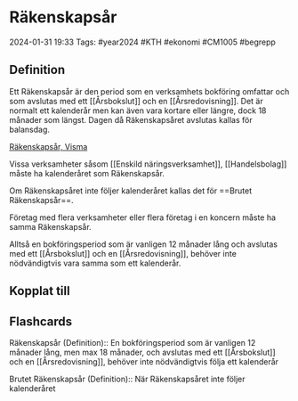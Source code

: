 # Räkenskapsår

2024-01-31 19:33
Tags: #year2024 #KTH #ekonomi #CM1005 #begrepp

## Definition

Ett Räkenskapsår är den period som en verksamhets bokföring omfattar och som avslutas med ett [[Årsbokslut]] och en [[Årsredovisning]]. Det är normalt ett kalenderår men kan även vara kortare eller längre, dock 18 månader som längst. Dagen då Räkenskapsåret avslutas kallas för balansdag.

[Räkenskapsår, Visma](https://vismaspcs.se/ekonomiska-termer/vad-ar-rakenskapsar)

Vissa verksamheter såsom [[Enskild näringsverksamhet]], [[Handelsbolag]] måste ha kalenderåret som Räkenskapsår.

Om Räkenskapsåret inte följer kalenderåret kallas det för ==Brutet Räkenskapsår==.

Företag med flera verksamheter eller flera företag i en koncern måste ha samma Räkenskapsår.

Alltså en bokföringsperiod som är vanligen 12 månader lång och avslutas med ett [[Årsbokslut]] och en [[Årsredovisning]], behöver inte nödvändigtvis vara samma som ett kalenderår.

## Kopplat till

## Flashcards

Räkenskapsår (Definition):: En bokföringsperiod som är vanligen 12 månader lång, men max 18 månader, och avslutas med ett [[Årsbokslut]] och en [[Årsredovisning]], behöver inte nödvändigtvis följa ett kalenderår
<!--SR:!2024-02-21,11,276!2024-02-23,14,294-->

Brutet Räkenskapsår (Definition):: När Räkenskapsåret inte följer kalenderåret
<!--SR:!2024-02-21,14,290!2024-02-24,16,290-->
